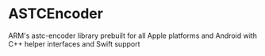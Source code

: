 # ASTCEncoder
ARM's astc-encoder library prebuilt for all Apple platforms and Android with C++ helper interfaces and Swift support
